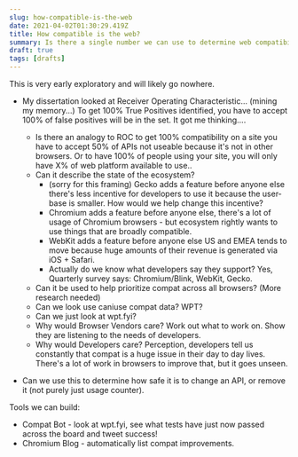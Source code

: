 ```yaml
---
slug: how-compatible-is-the-web
date: 2021-04-02T01:30:29.419Z
title: How compatible is the web?
summary: Is there a single number we can use to determine web compatibility?
draft: true
tags: [drafts]
---
```


This is very early exploratory and will likely go nowhere.

* My dissertation looked at Receiver Operating Characteristic... (mining my memory...) To get 100% True Positives identified, you have to accept 100% of false positives will be in the set.  It got me thinking....
  * Is there an analogy to ROC to get 100% compatibility on a site you have to accept 50% of APIs not useable because it's not in other browsers. Or to have 100% of people using your site, you will only have X% of web platform available to use..
  * Can it describe the state of the ecosystem?
    * (sorry for this framing) Gecko adds a feature before anyone else there's less incentive for developers to use it because the user-base is smaller. How would we help change this incentive?
    * Chromium adds a feature before anyone else, there's a lot of usage of Chromium browsers - but ecosystem rightly wants to use things that are broadly compatible.
    * WebKit adds a feature before anyone else US and EMEA tends to move because huge amounts of their revenue is generated via iOS + Safari.
    * Actually do we know what developers say they support? Yes, Quarterly survey says: Chromium/Blink, WebKit, Gecko.
  * Can it be used to help prioritize compat across all browsers? (More research needed)
  * Can we look use caniuse compat data? WPT?
  * Can we just look at wpt.fyi?
  * Why would Browser Vendors care? Work out what to work on. Show they are listening to the needs of developers.
  * Why would Developers care? Perception, developers tell us constantly that compat is a huge issue in their day to day lives. There's a lot of work in browsers to improve that, but it goes unseen.

* Can we use this to determine how safe it is to change an API, or remove it (not purely just usage counter).

Tools we can build:

* Compat Bot - look at wpt.fyi, see what tests have just now passed across the board and tweet success!
* Chromium Blog - automatically list compat improvements.